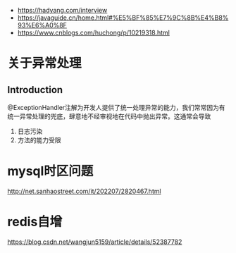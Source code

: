 
- https://hadyang.com/interview
- https://javaguide.cn/home.html#%E5%BF%85%E7%9C%8B%E4%B8%93%E6%A0%8F
- https://www.cnblogs.com/huchong/p/10219318.html

# 关于异常处理

## Introduction
@ExceptionHandler注解为开发人提供了统一处理异常的能力，我们常常因为有统一异常处理的兜底，肆意地不经审视地在代码中抛出异常。这通常会导致
1. 日志污染
2. 方法的能力受限


# mysql时区问题
http://net.sanhaostreet.com/it/202207/2820467.html
# redis自增
https://blog.csdn.net/wangjun5159/article/details/52387782
